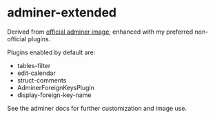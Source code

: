 # adminer-extended
Derived from [official adminer image](https://hub.docker.com/_/adminer/), enhanced with my preferred non-official plugins.

Plugins enabled by default are:

* tables-filter 
* edit-calendar 
* struct-comments 
* AdminerForeignKeysPlugin 
* display-foreign-key-name


See the adminer docs for further customization and image use.
